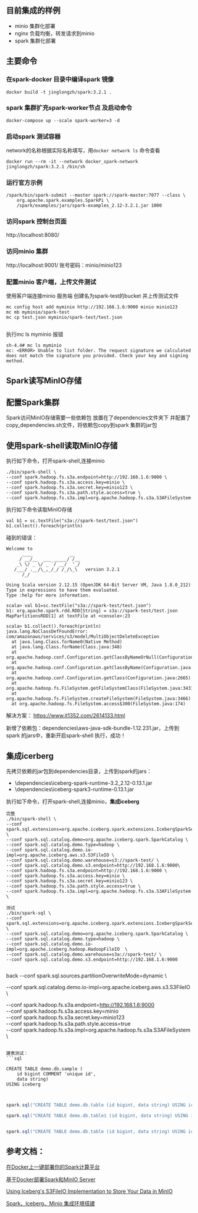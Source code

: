 ## 目前集成的样例
 - minio 集群化部署
 - nginx 负载均衡，转发请求到minio
 - spark 集群化部署


## 主要命令


###  在spark-docker 目录中编译spark 镜像

```
docker build -t jinglongzh/spark:3.2.1 .
```

### spark 集群扩充spark-worker节点 及启动命令
```
docker-compose up --scale spark-worker=3 -d
```
### 启动spark 测试容器   
network的名称根据实际名称填写，用`docker network ls` 命令查看
``` 
docker run --rm -it --network docker_spark-network jinglongzh/spark:3.2.1 /bin/sh

```
### 运行官方示例
```
/spark/bin/spark-submit --master spark://spark-master:7077 --class \
    org.apache.spark.examples.SparkPi \
    /spark/examples/jars/spark-examples_2.12-3.2.1.jar 1000
```

### 访问spark 控制台页面
http://localhost:8080/

### 访问minio 集群
http://localhost:9001/
账号密码：minio/minio123

### 配置minio 客户端，上传文件测试

使用客户端连接minio 服务端
创建名为spark-test的bucket
并上传测试文件
```
mc config host add myminio http://192.168.1.6:9000 minio minio123
mc mb myminio/spark-test
mc cp test.json myminio/spark-test/test.json


```
执行mc ls myminio 报错
```
sh-4.4# mc ls myminio
mc: <ERROR> Unable to list folder. The request signature we calculated does not match the signature you provided. Check your key and signing method.
```
## Spark读写MinIO存储

## 配置Spark集群
Spark访问MinIO存储需要一些依赖包
放置在了dependencies文件夹下
并配置了copy_dependencies.sh文件，将依赖包copy到spark 集群的jar包

## 使用spark-shell读取MinIO存储
执行如下命令，打开spark-shell,连接minio
```
./bin/spark-shell \
--conf spark.hadoop.fs.s3a.endpoint=http://192.168.1.6:9000 \
--conf spark.hadoop.fs.s3a.access.key=minio \
--conf spark.hadoop.fs.s3a.secret.key=minio123 \
--conf spark.hadoop.fs.s3a.path.style.access=true \
--conf spark.hadoop.fs.s3a.impl=org.apache.hadoop.fs.s3a.S3AFileSystem
```

执行如下命令读取MinIO存储
```
val b1 = sc.textFile("s3a://spark-test/test.json")
b1.collect().foreach(println)
```

碰到的错误：
```
Welcome to
      ____              __
     / __/__  ___ _____/ /__
    _\ \/ _ \/ _ `/ __/  '_/
   /___/ .__/\_,_/_/ /_/\_\   version 3.2.1
      /_/

Using Scala version 2.12.15 (OpenJDK 64-Bit Server VM, Java 1.8.0_212)
Type in expressions to have them evaluated.
Type :help for more information.

scala> val b1=sc.textFile("s3a://spark-test/test.json")
b1: org.apache.spark.rdd.RDD[String] = s3a://spark-test/test.json MapPartitionsRDD[1] at textFile at <console>:23

scala> b1.collect().foreach(println)
java.lang.NoClassDefFoundError: com/amazonaws/services/s3/model/MultiObjectDeleteException
  at java.lang.Class.forName0(Native Method)
  at java.lang.Class.forName(Class.java:348)
  at org.apache.hadoop.conf.Configuration.getClassByNameOrNull(Configuration.java:2604)
  at org.apache.hadoop.conf.Configuration.getClassByName(Configuration.java:2569)
  at org.apache.hadoop.conf.Configuration.getClass(Configuration.java:2665)
  at org.apache.hadoop.fs.FileSystem.getFileSystemClass(FileSystem.java:3431)
  at org.apache.hadoop.fs.FileSystem.createFileSystem(FileSystem.java:3466)
  at org.apache.hadoop.fs.FileSystem.access$300(FileSystem.java:174)

```
解决方案：
https://www.it1352.com/2614133.html

新增了依赖包：dependencies\aws-java-sdk-bundle-1.12.231.jar，上传到spark 的jars中，重新开启spark-shell 执行，成功！


## 集成icerberg
先拷贝依赖的jar包到dependencies目录，上传到spark的jars：
- \dependencies\iceberg-spark-runtime-3.2_2.12-0.13.1.jar
- \dependencies\iceberg-spark3-runtime-0.13.1.jar



执行如下命令，打开spark-shell,连接minio，**集成iceberg**
```
完整
./bin/spark-shell \
--conf spark.sql.extensions=org.apache.iceberg.spark.extensions.IcebergSparkSessionExtensions \
--conf spark.sql.catalog.demo=org.apache.iceberg.spark.SparkCatalog \
--conf spark.sql.catalog.demo.type=hadoop \
--conf spark.sql.catalog.demo.io-impl=org.apache.iceberg.aws.s3.S3FileIO \
--conf spark.sql.catalog.demo.warehouse=s3://spark-test/ \
--conf spark.sql.catalog.demo.s3.endpoint=http://192.168.1.6:9000\
--conf spark.hadoop.fs.s3a.endpoint=http://192.168.1.6:9000 \
--conf spark.hadoop.fs.s3a.access.key=minio \
--conf spark.hadoop.fs.s3a.secret.key=minio123 \
--conf spark.hadoop.fs.s3a.path.style.access=true \
--conf spark.hadoop.fs.s3a.impl=org.apache.hadoop.fs.s3a.S3AFileSystem \

```

```
测试
./bin/spark-sql \
--conf spark.sql.extensions=org.apache.iceberg.spark.extensions.IcebergSparkSessionExtensions \
--conf spark.sql.catalog.demo=org.apache.iceberg.spark.SparkCatalog \
--conf spark.sql.catalog.demo.type=hadoop \
--conf spark.sql.catalog.demo.io-impl=org.apache.iceberg.hadoop.HadoopFileIO  \
--conf spark.sql.catalog.demo.warehouse=s3a://spark-test/ \
--conf spark.sql.catalog.demo.s3.endpoint=http://192.168.1.6:9000


```
back 
--conf spark.sql.sources.partitionOverwriteMode=dynamic \

--conf spark.sql.catalog.demo.io-impl=org.apache.iceberg.aws.s3.S3FileIO \

--conf spark.hadoop.fs.s3a.endpoint=http://192.168.1.6:9000 \
--conf spark.hadoop.fs.s3a.access.key=minio \
--conf spark.hadoop.fs.s3a.secret.key=minio123 \
--conf spark.hadoop.fs.s3a.path.style.access=true \
--conf spark.hadoop.fs.s3a.impl=org.apache.hadoop.fs.s3a.S3AFileSystem \

```

建表测试：
```sql

CREATE TABLE demo.db.sample (
    id bigint COMMENT 'unique id',
    data string)
USING iceberg



```

```scala
spark.sql("CREATE TABLE demo.db.table (id bigint, data string) USING iceberg")

spark.sql("CREATE TABLE demo.db.table1 (id bigint, data string) USING iceberg location 's3a:///spark_test/db/table1'")


spark.sql("CREATE TABLE demo.db.table (id bigint, data string) USING iceberg")

```

## 参考文档：
[在Docker上一键部署你的Spark计算平台](https://www.jianshu.com/p/d6a406da3cba)

[基于Docker部署Spark和MinIO Server](https://www.jianshu.com/p/aaa797181c2d)

[Using Iceberg's S3FileIO Implementation to Store Your Data in MinIO](https://tabular.io/blog/minio/)


[Spark、lceberg、Minio 集成环境搭建](https://www.xianyuew.com/kxjs/8458372.html)